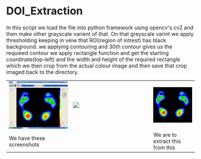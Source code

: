 # DOI_Extraction

In this script we load the file into python framework using opencv's cv2 and then make other grayscale varient of that.
On that greyscale varint we apply thresholding keeping in veiw that ROI(region of intrest) has black background. we applying contouring
and 30th contour gives us the requieed contour we apply ractangle function and get the starting coordinate(top-left) and the width and height of the required rectangle which we then crop from the actual colour image and then save that crop imaged back to the directory. 
<table>
 <tr>
  <td><img src="3.png"> </td>
  <td width="200px"><img src="https://png.icons8.com/windows/1600/long-arrow-right.png"></td>
  <td><img src="cropped_img.jpg"We are to extract this from this")</td>
 </tr>
 <tr>
  <td>We have these screenshots</td>
  <td></td>
  <td>We are to extract this from this</td>
 </tr>
</table>
